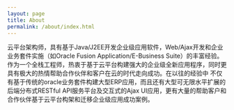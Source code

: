 ```yaml
---
layout: page
title: About
permalink: /about/index.html
---
```


云平台架构师，具有基于Java/J2EE开发企业级应用软件，Web/Ajax开发和企业业务套件实施（如Oracle Fusion Application/E-Business Suite）的丰富经验。 作为一个全栈工程师，热衷于基于云平台构建强大的企业级全新应用程序，同时更具有极大的热情帮助合作伙伴和客户在云的时代走向成功。在以往的经验中 不仅有基于传统的oracle业务套件构建大型ERP应用，而且还有大型可无限水平扩展的后端分布式RESTful API服务平台及交互式的Ajax UI应用，更有大量的帮助客户和合作伙伴基于云平台构架和迁移企业级应用成功案例。
